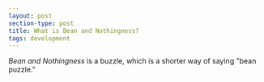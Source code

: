 ```yaml
---
layout: post
section-type: post
title: What is Bean and Nothingness?
tags: development
---
```


*Bean and Nothingness* is a buzzle, which is a shorter way of saying "bean puzzle."